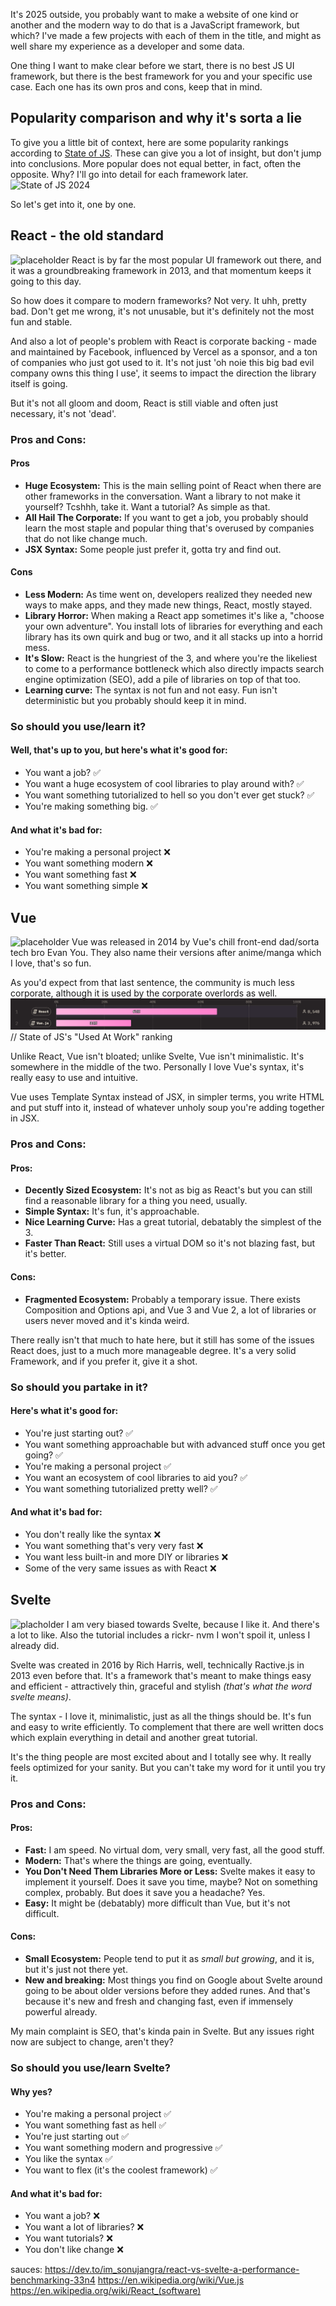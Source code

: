 
It's 2025 outside, you probably want to make a website of one kind or another and the modern way to do that is a JavaScript framework, but which? I've made a few projects with each of them in the title, and might as well share my experience as a developer and some data.

One thing I want to make clear before we start, there is no best JS UI framework, but there is the best framework for you and your specific use case. Each one has its own pros and cons, keep that in mind.

## Popularity comparison and why it's sorta a lie
To give you a little bit of context, here are some popularity rankings according to [State of JS](https://2024.stateofjs.com/en-US/libraries/front-end-frameworks). These can give you a lot of insight, but don't jump into conclusions. More popular does not equal better, in fact, often the opposite. Why? I'll go into detail for each framework later.
![State of JS 2024](https://assets.devographics.com/captures/js2024/en-US/front_end_frameworks_ratios.png 'State of JS 2024')

So let's get into it, one by one.
## React - the old standard
![placeholder](https://goodworklabs.com/wp-content/uploads/2016/10/reactjs.png)
React is by far the most popular UI framework out there, and it was a groundbreaking framework in 2013, and that momentum keeps it going to this day.

So how does it compare to modern frameworks? Not very. It uhh, pretty bad. Don't get me wrong, it's not unusable, but it's definitely not the most fun and stable. 

And also a lot of people's problem with React is corporate backing - made and maintained by Facebook, influenced by Vercel as a sponsor, and a ton of companies who just got used to it. It's not just 'oh noie this big bad evil company owns this thing I use', it seems to impact the direction the library itself is going.

But it's not all gloom and doom, React is still viable and often just necessary, it's not 'dead'.

### Pros and Cons:
#### Pros 
- **Huge Ecosystem:** This is the main selling point of React when there are other frameworks in the conversation. Want a library to not make it yourself? Tcshhh, take it. Want a tutorial? As simple as that.
- **All Hail The Corporate:** If you want to get a job, you probably should learn the most staple and popular thing that's overused by companies that do not like change much.
- **JSX Syntax:** Some people just prefer it, gotta try and find out.
#### Cons
- **Less Modern:** As time went on, developers realized they needed new ways to make apps, and they made new things, React, mostly stayed.
- **Library Horror:** When making a React app sometimes it's like a, "choose your own adventure". You install lots of libraries for everything and each library has its own quirk and bug or two, and it all stacks up into a horrid mess.
- **It's Slow:** React is the hungriest of the 3, and where you're the likeliest to come to a performance bottleneck which also directly impacts search engine optimization (SEO), add a pile of libraries on top of that too.
- **Learning curve:** The syntax is not fun and not easy. Fun isn't deterministic but you probably should keep it in mind.

### So should you use/learn it?
#### Well, that's up to you, but here's what it's good for:
- You want a job? ✅
- You want a huge ecosystem of cool libraries to play around with? ✅
- You want something tutorialized to hell so you don't ever get stuck? ✅
- You're making something big. ✅
#### And what it's bad for:
- You're making a personal project ❌
- You want something modern ❌
- You want something fast ❌
- You want something simple ❌

## Vue
![placeholder](https://miro.medium.com/v2/resize:fit:1100/format:webp/0*W6ICzT2Tk70wYR7-)
Vue was released in 2014 by Vue's chill front-end dad/sorta tech bro Evan You. They also name their versions after anime/manga which I love, that's so fun.

As you'd expect from that last sentence, the community is much less corporate, although it is used by the corporate overlords as well.
![State of JS's Used At Work ranking](img_2.png)
// State of JS's "Used At Work" ranking

Unlike React, Vue isn't bloated; unlike Svelte, Vue isn't minimalistic. It's somewhere in the middle of the two. Personally I love Vue's syntax, it's really easy to use and intuitive. 

Vue uses Template Syntax instead of JSX, in simpler terms, you write HTML and put stuff into it, instead of whatever unholy soup you're adding together in JSX.

### Pros and Cons:
#### Pros:
- **Decently Sized Ecosystem:** It's not as big as React's but you can still find a reasonable library for a thing you need, usually.
- **Simple Syntax:** It's fun, it's approachable.
- **Nice Learning Curve:** Has a great tutorial, debatably the simplest of the 3.
- **Faster Than React:** Still uses a virtual DOM so it's not blazing fast, but it's better.
#### Cons:
- **Fragmented Ecosystem:** Probably a temporary issue. There exists Composition and Options api, and Vue 3 and Vue 2, a lot of libraries or users never moved and it's kinda weird.

There really isn't that much to hate here, but it still has some of the issues React does, just to a much more manageable degree. It's a very solid Framework, and if you prefer it, give it a shot.

### So should you partake in it?
#### Here's what it's good for:
- You're just starting out? ✅
- You want something approachable but with advanced stuff once you get going? ✅
- You're making a personal project ✅
- You want an ecosystem of cool libraries to aid you? ✅
- You want something tutorialized pretty well? ✅
#### And what it's bad for:
- You don't really like the syntax ❌
- You want something that's very very fast ❌
- You want less built-in and more DIY or libraries ❌
- Some of the very same issues as with React ❌

## Svelte
![placholder](https://svelte.dev/_app/immutable/assets/svelte-machine-mobile.B0w2rScM.png)
I am very biased towards Svelte, because I like it. And there's a lot to like. Also the tutorial includes a rickr- nvm I won't spoil it, unless I already did.

Svelte was created in 2016 by Rich Harris, well, technically Ractive.js in 2013 even before that. It's a framework that's meant to make things easy and efficient - attractively thin, graceful and stylish *(that's what the word svelte means)*.

The syntax - I love it, minimalistic, just as all the things should be. It's fun and easy to write efficiently. To complement that there are well written docs which explain everything in detail and another great tutorial.

It's the thing people are most excited about and I totally see why. It really feels optimized for your sanity. But you can't take my word for it until you try it.

### Pros and Cons:
#### Pros:
- **Fast:** I am speed. No virtual dom, very small, very fast, all the good stuff.
- **Modern:** That's where the things are going, eventually.
- **You Don't Need Them Libraries More or Less:** Svelte makes it easy to implement it yourself. Does it save you time, maybe? Not on something complex, probably. But does it save you a headache? Yes.
- **Easy:** It might be (debatably) more difficult than Vue, but it's not difficult. 
#### Cons:
- **Small Ecosystem:** People tend to put it as *small but growing*, and it is, but it's just not there yet.  
- **New and breaking:** Most things you find on Google about Svelte around going to be about older versions before they added runes. And that's because it's new and fresh and changing fast, even if immensely powerful already.

My main complaint is SEO, that's kinda pain in Svelte. But any issues right now are subject to change, aren't they?

### So should you use/learn Svelte?
#### Why yes?
- You're making a personal project ✅
- You want something fast as hell ✅
- You're just starting out ✅
- You want something modern and progressive ✅
- You like the syntax ✅
- You want to flex (it's the coolest framework) ✅
#### And what it's bad for:
- You want a job? ❌
- You want a lot of libraries? ❌
- You want tutorials? ❌
- You don't like change ❌


sauces:
https://dev.to/im_sonujangra/react-vs-svelte-a-performance-benchmarking-33n4
https://en.wikipedia.org/wiki/Vue.js
https://en.wikipedia.org/wiki/React_(software)